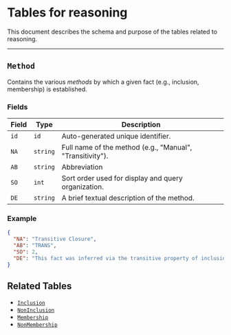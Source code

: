 # Tables for reasoning 
This document describes the schema and purpose of the tables related to reasoning.

---

## `Method`

Contains the various _methods_ by which a given fact (e.g., inclusion, membership) is established.

### Fields

| Field | Type                        | Description                                                     |
| ----- | --------------------------- | --------------------------------------------------------------- |
| `id`  | `id`                 | Auto-generated unique identifier.                               |
| `NA`  | `string` | Full name of the method (e.g., "Manual", "Transitivity"). |
| `AB`  | `string` | Abbreviation             |
| `SO`  | `int`              | Sort order used for display and query organization.             |
| `DE`  | `string` | A brief textual description of the method.                      |

### Example

```json
{
  "NA": "Transitive Closure",
  "AB": "TRANS",
  "SO": 2,
  "DE": "This fact was inferred via the transitive property of inclusions or memberships."
}
```

## Related Tables

* [`Inclusion`](inclusion.md)
* [`NonInclusion`](non_inclusion.md)
* [`Membership`](membership.md)
* [`NonMembership`](non_membership.md)
